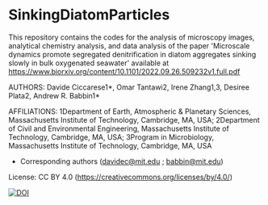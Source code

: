 # SinkingDiatomParticles


This repository contains the codes for the analysis of microscopy images, analytical chemistry analysis, and data analysis of the paper 'Microscale dynamics promote segregated denitrification in diatom aggregates sinking slowly in bulk oxygenated seawater' available at https://www.biorxiv.org/content/10.1101/2022.09.26.509232v1.full.pdf

AUTHORS: Davide Ciccarese1*, Omar Tantawi2, Irene Zhang1,3, Desiree Plata2, Andrew R. Babbin1*

AFFILIATIONS: 1Department of Earth, Atmospheric & Planetary Sciences, Massachusetts Institute of Technology, Cambridge, MA, USA; 2Department of Civil and Environmental Engineering, Massachusetts Institute of Technology, Cambridge, MA, USA; 3Program in Microbiology, Massachusetts Institute of Technology, Cambridge, MA, USA

* Corresponding authors (davidec@mit.edu ; babbin@mit.edu)

License: CC BY 4.0 (https://creativecommons.org/licenses/by/4.0/)


[![DOI](https://zenodo.org/badge/DOI/10.5281/zenodo.8126751.svg)](https://doi.org/10.5281/zenodo.8126751)





